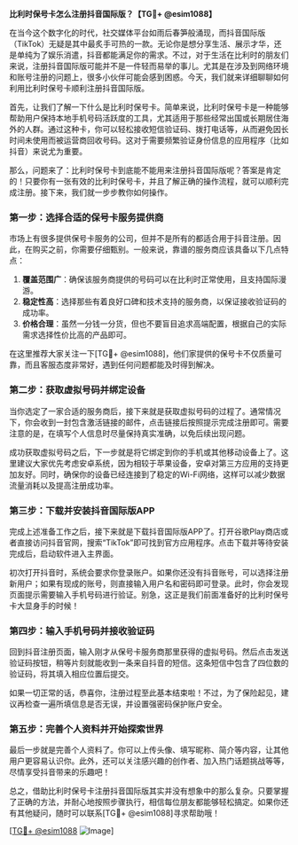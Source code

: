 **比利时保号卡怎么注册抖音国际版？【TG💪+ @esim1088】**

在当今这个数字化的时代，社交媒体平台如雨后春笋般涌现，而抖音国际版（TikTok）无疑是其中最炙手可热的一款。无论你是想分享生活、展示才华，还是单纯为了娱乐消遣，抖音都能满足你的需求。不过，对于生活在比利时的朋友们来说，注册抖音国际版可能并不是一件轻而易举的事儿。尤其是在涉及到网络环境和账号注册的问题上，很多小伙伴可能会感到困惑。今天，我们就来详细聊聊如何利用比利时保号卡顺利注册抖音国际版。

首先，让我们了解一下什么是比利时保号卡。简单来说，比利时保号卡是一种能够帮助用户保持本地手机号码活跃度的工具，尤其适用于那些经常出国或长期居住海外的人群。通过这种卡，你可以轻松接收短信验证码、拨打电话等，从而避免因长时间未使用而被运营商回收号码。这对于需要频繁验证身份信息的应用程序（比如抖音）来说尤为重要。

那么，问题来了：比利时保号卡到底能不能用来注册抖音国际版呢？答案是肯定的！只要你有一张有效的比利时保号卡，并且了解正确的操作流程，就可以顺利完成注册。接下来，我们就一步步教你如何操作。

### 第一步：选择合适的保号卡服务提供商

市场上有很多提供保号卡服务的公司，但并不是所有的都适合用于抖音注册。因此，在购买之前，你需要仔细甄别。一般来说，靠谱的服务商应该具备以下几点特点：

1. **覆盖范围广**：确保该服务商提供的号码可以在比利时正常使用，且支持国际漫游。
2. **稳定性高**：选择那些有着良好口碑和技术支持的服务商，以保证接收验证码的成功率。
3. **价格合理**：虽然一分钱一分货，但也不要盲目追求高端配置，根据自己的实际需求选择性价比高的产品即可。

在这里推荐大家关注一下[TG💪+ @esim1088]，他们家提供的保号卡不仅质量可靠，而且客服态度非常好，遇到任何问题都能及时得到解决。

### 第二步：获取虚拟号码并绑定设备

当你选定了一家合适的服务商后，接下来就是获取虚拟号码的过程了。通常情况下，你会收到一封包含激活链接的邮件，点击链接后按照提示完成注册即可。需要注意的是，在填写个人信息时尽量保持真实准确，以免后续出现问题。

成功获取虚拟号码之后，下一步就是将它绑定到你的手机或其他移动设备上了。这里建议大家优先考虑安卓系统，因为相较于苹果设备，安卓对第三方应用的支持更加友好。同时，确保你的设备已经连接到了稳定的Wi-Fi网络，这样可以减少数据流量消耗以及提高注册成功率。

### 第三步：下载并安装抖音国际版APP

完成上述准备工作之后，接下来就是下载抖音国际版APP了。打开谷歌Play商店或者直接访问抖音官网，搜索“TikTok”即可找到官方应用程序。点击下载并等待安装完成后，启动软件进入主界面。

初次打开抖音时，系统会要求你登录账户。如果你还没有抖音账号，可以选择注册新用户；如果有现成的账号，则直接输入用户名和密码即可登录。此时，你会发现页面提示需要输入手机号码进行验证。别急，这正是我们前面准备好的比利时保号卡大显身手的时候！

### 第四步：输入手机号码并接收验证码

回到抖音注册页面，输入刚才从保号卡服务商那里获得的虚拟号码。然后点击发送验证码按钮，稍等片刻就能收到一条来自抖音的短信。这条短信中包含了四位数的验证码，将其填入相应位置后提交。

如果一切正常的话，恭喜你，注册过程至此基本结束啦！不过，为了保险起见，建议再检查一遍所填信息是否无误，并设置强密码保护账户安全。

### 第五步：完善个人资料并开始探索世界

最后一步就是完善个人资料了。你可以上传头像、填写昵称、简介等内容，让其他用户更容易认识你。此外，还可以关注感兴趣的创作者、加入热门话题挑战等等，尽情享受抖音带来的乐趣吧！

总之，借助比利时保号卡注册抖音国际版其实并没有想象中的那么复杂。只要掌握了正确的方法，并耐心地按照步骤执行，相信每位朋友都能够轻松搞定。如果你还有其他疑问，随时可以联系[TG💪+ @esim1088]寻求帮助哦！

[[TG💪+ @esim1088](https://t.me/s/esim1088) ![Image](https://i.postimg.cc/4NQfJmqS/Snipaste-2025-05-13-00-14-12.png)]